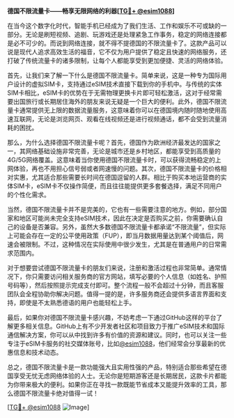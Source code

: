 **德国不限流量卡——畅享无限网络的利器[[TG💪+ @esim1088](https://t.me/s/esim1088)]**

在当今这个数字化时代，智能手机已经成为了我们生活、工作和娱乐不可或缺的一部分。无论是刷短视频、追剧、玩游戏还是处理紧急工作事务，稳定的网络连接都是必不可少的。而说到网络连接，就不得不提德国的不限流量卡了。这款产品可以说是现代人追求高效生活的福音，它不仅为用户提供了稳定且快速的网络服务，还打破了传统流量卡的诸多限制，让每个人都能享受到更加便捷、灵活的网络体验。

首先，让我们来了解一下什么是德国不限流量卡。简单来说，这是一种专为国际用户设计的虚拟SIM卡，支持通过eSIM技术直接下载到你的手机中。与传统的实体SIM卡相比，eSIM卡的优势在于无需物理更换卡片即可轻松激活，这对于经常需要出国旅行或长期居住海外的朋友来说无疑是一个巨大的便利。此外，德国不限流量卡通常提供无上限的数据流量服务，这意味着你可以在德国境内随时随地使用高速互联网，无论是浏览网页、观看在线视频还是进行视频通话，都不会受到流量消耗的困扰。

那么，为什么选择德国不限流量卡呢？首先，德国作为欧洲经济最发达的国家之一，其网络基础设施非常完善，无论是城市还是乡村地区，都能享受到高质量的4G/5G网络覆盖。这意味着当你使用德国不限流量卡时，可以获得流畅稳定的上网体验，再也不用担心信号弱或者网速慢的问题。其次，德国不限流量卡的价格相对实惠，尤其适合那些需要长时间在德国逗留的人群。相比于购买本地运营商的实体SIM卡，eSIM卡不仅操作简便，而且往往能提供更多套餐选择，满足不同用户的个性化需求。

当然，德国不限流量卡并不是完美的，它也有一些需要注意的地方。例如，部分国家和地区可能尚未完全支持eSIM技术，因此在决定是否购买之前，你需要确认自己的设备是否兼容。另外，虽然大多数德国不限流量卡都承诺“不限流量”，但实际上可能会存在一定的公平使用政策（FUP），即当月数据用量达到某个阈值后，网速会被限制。不过，这种情况在实际使用中很少发生，尤其是在普通用户的日常需求范围内。

对于想要尝试德国不限流量卡的朋友们来说，注册和激活过程也非常简单。通常情况下，你只需要访问相关服务商的官方网站，填写必要的个人信息（如姓名、护照号码等），然后按照提示完成支付即可。整个流程一般不会超过十分钟，而且客服团队会全程协助你解决问题。值得一提的是，许多服务商还会提供多语言界面和支持，即使是不太熟悉德语的用户也能轻松上手。

最后，如果你对德国不限流量卡感兴趣，不妨考虑一下通过GitHub这样的平台了解更多相关信息。GitHub上有不少开发者社区和项目致力于推广eSIM技术和国际通信解决方案，你可以从中找到许多有价值的资源和建议。同时，也可以关注一些专注于eSIM卡服务的社交媒体账号，比如[@esim1088](https://t.me/s/esim1088)，他们经常会分享最新的优惠信息和技术动态。

总之，德国不限流量卡是一款功能强大且实用性强的产品，特别适合那些希望在德国享受无忧无虑网络体验的人士。无论你是短期游客还是长期居民，这款卡片都能为你带来极大的便利。如果你正在寻找一款既能节省成本又能提升效率的工具，那么德国不限流量卡绝对值得一试！

[[TG💪+ @esim1088](https://t.me/s/esim1088) ![Image](https://i.postimg.cc/4NQfJmqS/Snipaste-2025-05-13-00-14-12.png)]